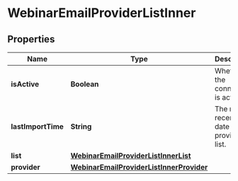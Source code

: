 

# WebinarEmailProviderListInner


## Properties

| Name | Type | Description | Notes |
|------------ | ------------- | ------------- | -------------|
|**isActive** | **Boolean** | Whether the connection is active. |  |
|**lastImportTime** | **String** | The most recent sync date of the provider list. |  |
|**list** | [**WebinarEmailProviderListInnerList**](WebinarEmailProviderListInnerList.md) |  |  |
|**provider** | [**WebinarEmailProviderListInnerProvider**](WebinarEmailProviderListInnerProvider.md) |  |  |



